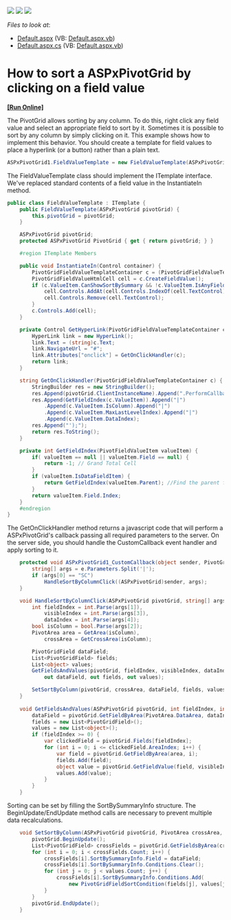 <!-- default badges list -->
![](https://img.shields.io/endpoint?url=https://codecentral.devexpress.com/api/v1/VersionRange/128577852/17.2.6%2B)
[![](https://img.shields.io/badge/Open_in_DevExpress_Support_Center-FF7200?style=flat-square&logo=DevExpress&logoColor=white)](https://supportcenter.devexpress.com/ticket/details/E1439)
[![](https://img.shields.io/badge/📖_How_to_use_DevExpress_Examples-e9f6fc?style=flat-square)](https://docs.devexpress.com/GeneralInformation/403183)
<!-- default badges end -->
<!-- default file list -->
*Files to look at*:

* [Default.aspx](./CS/Default.aspx) (VB: [Default.aspx.vb](./VB/Default.aspx.vb))
* [Default.aspx.cs](./CS/Default.aspx.cs) (VB: [Default.aspx.vb](./VB/Default.aspx.vb))
<!-- default file list end -->
# How to sort a ASPxPivotGrid by clicking on a field value
<!-- run online -->
**[[Run Online]](https://codecentral.devexpress.com/e1439/)**
<!-- run online end -->


<p>The PivotGrid allows sorting by any column. To do this, right click any field value and select an appropriate field to sort by it. Sometimes it is possible to sort by any column by simply clicking on it. This example shows how to implement this behavior. You should create a template for field values to place a hyperlink (or a button) rather than a plain text.</p>


```cs
ASPxPivotGrid1.FieldValueTemplate = new FieldValueTemplate(ASPxPivotGrid1);


```


<p>The FieldValueTemplate class should implement the ITemplate interface. We've replaced standard contents of a field value in the InstantiateIn method.</p>


```cs
public class FieldValueTemplate : ITemplate {
    public FieldValueTemplate(ASPxPivotGrid pivotGrid) {
        this.pivotGrid = pivotGrid;
    }

    ASPxPivotGrid pivotGrid;
    protected ASPxPivotGrid PivotGrid { get { return pivotGrid; } }

    #region ITemplate Members

    public void InstantiateIn(Control container) {
        PivotGridFieldValueTemplateContainer c = (PivotGridFieldValueTemplateContainer)container;
        PivotGridFieldValueHtmlCell cell = c.CreateFieldValue();
        if (c.ValueItem.CanShowSortBySummary && !c.ValueItem.IsAnyFieldSortedByThisValue) {
            cell.Controls.AddAt(cell.Controls.IndexOf(cell.TextControl), GetHyperLink(c));
            cell.Controls.Remove(cell.TextControl);
        }
        c.Controls.Add(cell);
    }

    private Control GetHyperLink(PivotGridFieldValueTemplateContainer c) {
        HyperLink link = new HyperLink();
        link.Text = (string)c.Text;
        link.NavigateUrl = "#";
        link.Attributes["onclick"] = GetOnClickHandler(c);
        return link;
    }

    string GetOnClickHandler(PivotGridFieldValueTemplateContainer c) {
        StringBuilder res = new StringBuilder();
        res.Append(pivotGrid.ClientInstanceName).Append(".PerformCallback('SC|");
        res.Append(GetFieldIndex(c.ValueItem)).Append("|")
            .Append(c.ValueItem.IsColumn).Append("|")
            .Append(c.ValueItem.MaxLastLevelIndex).Append("|")
            .Append(c.ValueItem.DataIndex);
        res.Append("');");
        return res.ToString();
    }

    private int GetFieldIndex(PivotFieldValueItem valueItem) {
        if( valueItem == null || valueItem.Field == null) {
            return -1; // Grand Total Cell
        }
        if (valueItem.IsDataFieldItem) {
            return GetFieldIndex(valueItem.Parent); //Find the parent field of a Data Field cell
        }
        return valueItem.Field.Index;
    }
    #endregion
}

```


<p>The GetOnClickHandler method returns a javascript code that will perform a ASPxPivotGrid's callback passing all required parameters to the server. On the server side, you should handle the CustomCallback event handler and apply sorting to it.</p>


```cs
    protected void ASPxPivotGrid1_CustomCallback(object sender, PivotGridCustomCallbackEventArgs e) {
        string[] args = e.Parameters.Split('|');
        if (args[0] == "SC")
            HandleSortByColumnClick((ASPxPivotGrid)sender, args);
    }

    void HandleSortByColumnClick(ASPxPivotGrid pivotGrid, string[] args) {
        int fieldIndex = int.Parse(args[1]),
            visibleIndex = int.Parse(args[3]),
            dataIndex = int.Parse(args[4]);
        bool isColumn = bool.Parse(args[2]);
        PivotArea area = GetArea(isColumn),
            crossArea = GetCrossArea(isColumn);

        PivotGridField dataField;
        List<PivotGridField> fields;
        List<object> values;
        GetFieldsAndValues(pivotGrid, fieldIndex, visibleIndex, dataIndex, area,
            out dataField, out fields, out values);

        SetSortByColumn(pivotGrid, crossArea, dataField, fields, values);
    }
    
    void GetFieldsAndValues(ASPxPivotGrid pivotGrid, int fieldIndex, int visibleIndex, int dataIndex, PivotArea area, out PivotGridField dataField, out List<PivotGridField> fields, out List<object> values) {
        dataField = pivotGrid.GetFieldByArea(PivotArea.DataArea, dataIndex);        
        fields = new List<PivotGridField>();
        values = new List<object>();
        if (fieldIndex >= 0) {
            var clickedField = pivotGrid.Fields[fieldIndex];
            for (int i = 0; i <= clickedField.AreaIndex; i++) {
                var field = pivotGrid.GetFieldByArea(area, i);
                fields.Add(field);
                object value = pivotGrid.GetFieldValue(field, visibleIndex);
                values.Add(value);
            }
        }
    }

```


<p>Sorting can be set by filling the SortBySummaryInfo structure. The BeginUpdate/EndUpdate method calls are necessary to prevent multiple data recalculations.</p>


```cs
    void SetSortByColumn(ASPxPivotGrid pivotGrid, PivotArea crossArea, PivotGridField dataField, List<PivotGridField> fields, List<object> values) {
        pivotGrid.BeginUpdate();
        List<PivotGridField> crossFields = pivotGrid.GetFieldsByArea(crossArea);
        for (int i = 0; i < crossFields.Count; i++) {
            crossFields[i].SortBySummaryInfo.Field = dataField;
            crossFields[i].SortBySummaryInfo.Conditions.Clear();
            for (int j = 0; j < values.Count; j++) {
                crossFields[i].SortBySummaryInfo.Conditions.Add(
                    new PivotGridFieldSortCondition(fields[j], values[j]));
            }
        }
        pivotGrid.EndUpdate();
    }
```

<br/>



